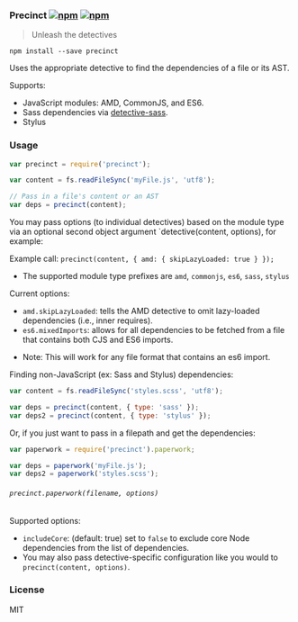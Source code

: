 ### Precinct [![npm](http://img.shields.io/npm/v/precinct.svg)](https://npmjs.org/package/precinct) [![npm](http://img.shields.io/npm/dm/precinct.svg)](https://npmjs.org/package/precinct)

> Unleash the detectives

`npm install --save precinct`

Uses the appropriate detective to find the dependencies of a file or its AST.

Supports:

* JavaScript modules: AMD, CommonJS, and ES6.
* Sass dependencies via [detective-sass](https://github.com/mrjoelkemp/node-detective-sass).
* Stylus

### Usage

```js
var precinct = require('precinct');

var content = fs.readFileSync('myFile.js', 'utf8');

// Pass in a file's content or an AST
var deps = precinct(content);
```

You may pass options (to individual detectives) based on the module type via an optional second object argument `detective(content, options), for example:

Example call: `precinct(content, { amd: { skipLazyLoaded: true } });`

 - The supported module type prefixes are `amd`, `commonjs`, `es6`, `sass`, `stylus`

Current options:

* `amd.skipLazyLoaded`: tells the AMD detective to omit lazy-loaded dependencies (i.e., inner requires).
* `es6.mixedImports`: allows for all dependencies to be fetched from a file that contains both CJS and ES6 imports.
 - Note: This will work for any file format that contains an es6 import.


Finding non-JavaScript (ex: Sass and Stylus) dependencies:

```js
var content = fs.readFileSync('styles.scss', 'utf8');

var deps = precinct(content, { type: 'sass' });
var deps2 = precinct(content, { type: 'stylus' });
```

Or, if you just want to pass in a filepath and get the dependencies:

```js
var paperwork = require('precinct').paperwork;

var deps = paperwork('myFile.js');
var deps2 = paperwork('styles.scss');
```

###### `precinct.paperwork(filename, options)`

Supported options:

* `includeCore`: (default: true) set to `false` to exclude core Node dependencies from the list of dependencies.
* You may also pass detective-specific configuration like you would to `precinct(content, options)`.

### License

MIT
